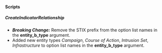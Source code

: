 
#### Scripts
##### CreateIndicatorRelationship
- ***Breaking Change:*** Remove the STIX prefix from the option list names in the **entity_b_type** argument.
- Added new entity types *Campaign*, *Course of Action*, *Intrusion Set*, *Infrastructure* to option list names in the **entity_b_type** argument.
